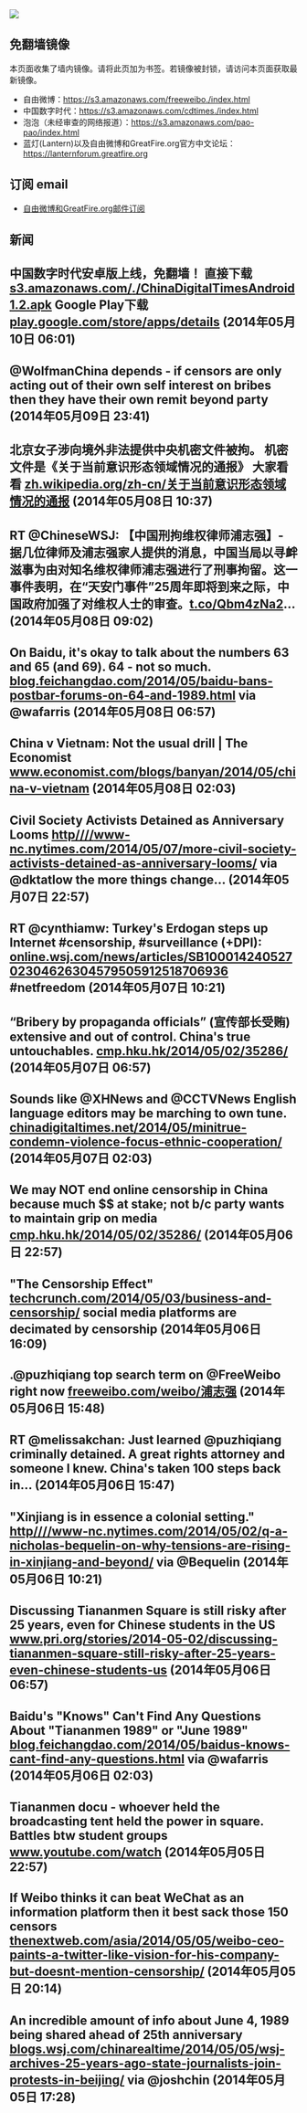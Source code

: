 <img src="https://raw.githubusercontent.com/greatfire/z/master/logos.gif" />

## 免翻墙镜像
本页面收集了墙内镜像。请将此页加为书签。若镜像被封锁，请访问本页面获取最新镜像。
* 自由微博：https://s3.amazonaws.com/freeweibo./index.html
* 中国数字时代：https://s3.amazonaws.com/cdtimes./index.html
* 泡泡（未经审查的网络报道）：https://s3.amazonaws.com/pao-pao/index.html
* 蓝灯(Lantern)以及自由微博和GreatFire.org官方中文论坛：https://lanternforum.greatfire.org

## 订阅 email
* <a href="https://greatfire.us7.list-manage.com/subscribe?u=854fca58782082e0cbdf204a0&id=c78949b93c">自由微博和GreatFire.org邮件订阅</a>
		
## 新闻
中国数字时代安卓版上线，免翻墙！ 直接下载 <a href="https://s3.amazonaws.com/_._/ChinaDigitalTimesAndroid1.2.apk">s3.amazonaws.com/_._/ChinaDigitalTimesAndroid1.2.apk</a> Google Play下载 <a href="https://play.google.com/store/apps/details?id=org.greatfire.cdt">play.google.com/store/apps/details</a> (2014年05月10日 06:01)
 ---
@WolfmanChina depends - if censors are only acting out of their own self interest on bribes then they have their own remit beyond party (2014年05月09日 23:41)
 ---
北京女子涉向境外非法提供中央机密文件被拘。 机密文件是《关于当前意识形态领域情况的通报》 大家看看 <a href="https://zh.wikipedia.org/zh-cn/%E5%85%B3%E4%BA%8E%E5%BD%93%E5%89%8D%E6%84%8F%E8%AF%86%E5%BD%A2%E6%80%81%E9%A2%86%E5%9F%9F%E6%83%85%E5%86%B5%E7%9A%84%E9%80%9A%E6%8A%A5">zh.wikipedia.org/zh-cn/关于当前意识形态领域情况的通报</a> (2014年05月08日 10:37)
 ---
RT @ChineseWSJ: 【中国刑拘维权律师浦志强】- 据几位律师及浦志强家人提供的消息，中国当局以寻衅滋事为由对知名维权律师浦志强进行了刑事拘留。这一事件表明，在“天安门事件”25周年即将到来之际，中国政府加强了对维权人士的审查。<a href="http://t.co/Qbm4zNa2">t.co/Qbm4zNa2</a>… (2014年05月08日 09:02)
 ---
On Baidu, it's okay to talk about the numbers 63 and 65 (and 69). 64 - not so much. <a href="http://blog.feichangdao.com/2014/05/baidu-bans-postbar-forums-on-64-and-1989.html">blog.feichangdao.com/2014/05/baidu-bans-postbar-forums-on-64-and-1989.html</a> via @wafarris (2014年05月08日 06:57)
 ---
China v Vietnam: Not the usual drill | The Economist <a href="http://www.economist.com/blogs/banyan/2014/05/china-v-vietnam">www.economist.com/blogs/banyan/2014/05/china-v-vietnam</a> (2014年05月08日 02:03)
 ---
Civil Society Activists Detained as Anniversary Looms <a href="HTTP://http:////www-nc.nytimes.com/2014/05/07/more-civil-society-activists-detained-as-anniversary-looms/?=_php=true&_type=blogs&_php=true&_type=blogs&_php=true&_type=blogs&_php=true&_type=blogs&_php=true&_type=blogs&_php=true&_type=blogs&_php=true&_type=blogs&_r=6&">http////www-nc.nytimes.com/2014/05/07/more-civil-society-activists-detained-as-anniversary-looms/</a> via @dktatlow the more things change... (2014年05月07日 22:57)
 ---
RT @cynthiamw: Turkey's Erdogan steps up Internet #censorship, #surveillance (+DPI): <a href="http://online.wsj.com/news/articles/SB10001424052702304626304579505912518706936?mod=WSJ_hp_RightTopStories&mg=reno64-wsj&utm_content=buffer78f38&utm_medium=social&utm_source=twitter.com&utm_campaign=buffer#">online.wsj.com/news/articles/SB10001424052702304626304579505912518706936</a> #netfreedom (2014年05月07日 10:21)
 ---
“Bribery by propaganda officials” (宣传部长受贿) extensive and out of control. China's true untouchables. <a href="http://cmp.hku.hk/2014/05/02/35286/">cmp.hku.hk/2014/05/02/35286/</a> (2014年05月07日 06:57)
 ---
Sounds like @XHNews and @CCTVNews English language editors may be marching to own tune.    <a href="http://chinadigitaltimes.net/2014/05/minitrue-condemn-violence-focus-ethnic-cooperation/#.U2dIIcY4YKQ.twitter">chinadigitaltimes.net/2014/05/minitrue-condemn-violence-focus-ethnic-cooperation/</a> (2014年05月07日 02:03)
 ---
We may NOT end online censorship in China because much $$ at stake; not b/c party wants to maintain grip on media <a href="http://cmp.hku.hk/2014/05/02/35286/">cmp.hku.hk/2014/05/02/35286/</a> (2014年05月06日 22:57)
 ---
"The Censorship Effect" <a href="http://techcrunch.com/2014/05/03/business-and-censorship/?utm_content=buffer2a6b6&utm_medium=social&utm_source=twitter.com&utm_campaign=buffer">techcrunch.com/2014/05/03/business-and-censorship/</a> social media platforms are decimated by censorship (2014年05月06日 16:09)
 ---
.@puzhiqiang top search term on @FreeWeibo right now <a href="https://freeweibo.com/weibo/%E6%B5%A6%E5%BF%97%E5%BC%BA?censored">freeweibo.com/weibo/浦志强</a> (2014年05月06日 15:48)
 ---
RT @melissakchan: Just learned @puzhiqiang criminally detained. A great rights attorney and someone I knew. China's taken 100 steps back in… (2014年05月06日 15:47)
 ---
"Xinjiang is in essence a colonial setting." <a href="HTTP://http:////www-nc.nytimes.com/2014/05/02/q-a-nicholas-bequelin-on-why-tensions-are-rising-in-xinjiang-and-beyond/?=_php=true&_type=blogs&_php=true&_type=blogs&_php=true&_type=blogs&_php=true&_type=blogs&_php=true&_type=blogs&_php=true&_type=blogs&_php=true&_type=blogs&_r=6&">http////www-nc.nytimes.com/2014/05/02/q-a-nicholas-bequelin-on-why-tensions-are-rising-in-xinjiang-and-beyond/</a> via @Bequelin (2014年05月06日 10:21)
 ---
Discussing Tiananmen Square is still risky after 25 years, even for Chinese students in the US <a href="http://www.pri.org/stories/2014-05-02/discussing-tiananmen-square-still-risky-after-25-years-even-chinese-students-us">www.pri.org/stories/2014-05-02/discussing-tiananmen-square-still-risky-after-25-years-even-chinese-students-us</a> (2014年05月06日 06:57)
 ---
Baidu's "Knows" Can't Find Any Questions About "Tiananmen 1989" or "June 1989" <a href="http://blog.feichangdao.com/2014/05/baidus-knows-cant-find-any-questions.html">blog.feichangdao.com/2014/05/baidus-knows-cant-find-any-questions.html</a> via @wafarris (2014年05月06日 02:03)
 ---
Tiananmen docu - whoever held the broadcasting tent held the power in square. Battles btw student groups <a href="https://www.youtube.com/watch?v=AGnu_HwqAfs&feature=youtu.be&t=7m47s">www.youtube.com/watch</a> (2014年05月05日 22:57)
 ---
If Weibo thinks it can beat WeChat as an information platform then it best sack those 150 censors <a href="http://thenextweb.com/asia/2014/05/05/weibo-ceo-paints-a-twitter-like-vision-for-his-company-but-doesnt-mention-censorship/">thenextweb.com/asia/2014/05/05/weibo-ceo-paints-a-twitter-like-vision-for-his-company-but-doesnt-mention-censorship/</a> (2014年05月05日 20:14)
 ---
An incredible amount of info about June 4, 1989 being shared ahead of 25th anniversary <a href="http://blogs.wsj.com/chinarealtime/2014/05/05/wsj-archives-25-years-ago-state-journalists-join-protests-in-beijing/?mod=WSJBlog">blogs.wsj.com/chinarealtime/2014/05/05/wsj-archives-25-years-ago-state-journalists-join-protests-in-beijing/</a> via @joshchin (2014年05月05日 17:28)
 ---
